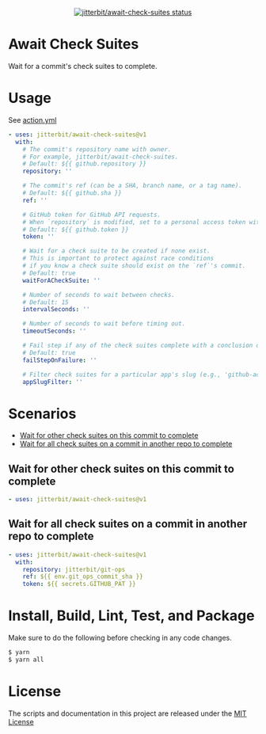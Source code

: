 <p align="center">
  <a href="https://github.com/jitterbit/await-check-suites/actions"><img alt="jitterbit/await-check-suites status" src="https://github.com/jitterbit/await-check-suites/workflows/Test/badge.svg"></a>
</p>

# Await Check Suites

Wait for a commit's check suites to complete.

# Usage

See [action.yml](action.yml)

```yaml
- uses: jitterbit/await-check-suites@v1
  with:
    # The commit's repository name with owner.
    # For example, jitterbit/await-check-suites.
    # Default: ${{ github.repository }}
    repository: ''

    # The commit's ref (can be a SHA, branch name, or a tag name).
    # Default: ${{ github.sha }}
    ref: ''

    # GitHub token for GitHub API requests.
    # When `repository` is modified, set to a personal access token with access to `repository`.
    # Default: ${{ github.token }}
    token: ''

    # Wait for a check suite to be created if none exist.
    # This is important to protect against race conditions
    # if you know a check suite should exist on the `ref`'s commit.
    # Default: true
    waitForACheckSuite: ''

    # Number of seconds to wait between checks.
    # Default: 15
    intervalSeconds: ''

    # Number of seconds to wait before timing out.
    timeoutSeconds: ''

    # Fail step if any of the check suites complete with a conclusion other than 'success'.
    # Default: true
    failStepOnFailure: ''

    # Filter check suites for a particular app's slug (e.g., 'github-actions').
    appSlugFilter: ''
```

# Scenarios

- [Wait for other check suites on this commit to complete](#Wait-for-other-check-suites-on-this-commit-to-complete)
- [Wait for all check suites on a commit in another repo to complete](#Wait-for-all-check-suites-on-a-commit-in-another-repo-to-complete)

## Wait for other check suites on this commit to complete

```yaml
- uses: jitterbit/await-check-suites@v1
```

## Wait for all check suites on a commit in another repo to complete

```yaml
- uses: jitterbit/await-check-suites@v1
  with:
    repository: jitterbit/git-ops
    ref: ${{ env.git_ops_commit_sha }}
    token: ${{ secrets.GITHUB_PAT }}
```

# Install, Build, Lint, Test, and Package

Make sure to do the following before checking in any code changes.

```bash
$ yarn
$ yarn all
```

# License

The scripts and documentation in this project are released under the [MIT License](LICENSE)
